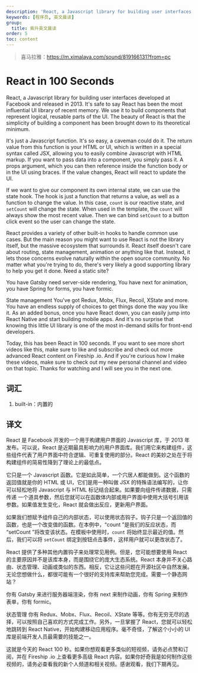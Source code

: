 ```yaml
---
description: 'React, a Javascript library for building user interfaces developed at Facebook and released in 2013.'
keywords: [程序员, 英文晨读]
group:
  title: 紫升英文晨读
order: 5
toc: content
---
```


> 喜马拉雅：https://m.ximalaya.com/sound/819166131?from=pc

# React in 100 Seconds

React, a Javascript library for building user interfaces developed at Facebook and released in 2013. It's safe to say React has been the most influential UI library of recent memory. We use it to build components that represent logical, reusable parts of the UI. The beauty of React is that the simplicity of building a component has been brought down to its theoretical minimum.

It's just a Javascript function. It's so easy, a caveman could do it. The return value from this function is your HTML or UI, which is written in a special syntax called JSX, allowing you to easily combine Javascript with HTML markup. If you want to pass data into a component, you simply pass it. A props argument, which you can then reference inside the function body or in the UI using braces. If the value changes, React will react to update the UI.

If we want to give our component its own internal state, we can use the state hook. The hook is just a function that returns a value, as well as a function to change the value. In this case, `count` is our reactive state, and `setCount` will change the state. When used in the template, the `count` will always show the most recent value. Then we can bind `setCount` to a button click event so the user can change the state.

React provides a variety of other built-in hooks to handle common use cases. But the main reason you might want to use React is not the library itself, but the massive ecosystem that surrounds it. React itself doesn't care about routing, state management, animation or anything like that. Instead, it lets those concerns evolve naturally within the open source community. No matter what you're trying to do, there's very likely a good supporting library to help you get it done. Need a static site?

You have Gatsby need server-side rendering, You have next for animation, you have Spring for forms, you have formic.

State management You've got Redux, Mobx, Flux, Recoil, XState and more. You have an endless supply of choices to get things done the way you like it. As an added bonus, once you have React down, you can easily jump into React Native and start building mobile apps. And it's no surprise that knowing this little UI library is one of the most in-demand skills for front-end developers.

Today, this has been React in 100 seconds. If you want to see more short videos like this, make sure to like and subscribe and check out more advanced React content on Fireship .io. And if you're curious how I make these videos, make sure to check out my new personal channel and video on that topic. Thanks for watching and I will see you in the next one.

## 词汇

1. built-in：内置的

## 译文

React 是 Facebook 开发的一个用于构建用户界面的 Javascript 库，于 2013 年发布。可以说，React 是近期最具影响力的用户界面库。我们用它来构建组件，这些组件代表了用户界面中符合逻辑、可重复使用的部分。React 的美妙之处在于将构建组件的简易性降到了理论上的最低点。

它只是一个 Javascript 函数。它是如此简单，一个穴居人都能做到。这个函数的返回值就是你的 HTML 或 UI，它们是用一种叫做 JSX 的特殊语法编写的，让你可以轻松地将 Javascript 与 HTML 标记结合起来。如果要向组件传递数据，只需传递 一个道具参数，然后您就可以在函数体内部或用户界面中使用大括号引用该参数。如果值发生变化，React 就会做出反应，更新用户界面。

如果我们想赋予组件自己的内部状态，可以使用状态钩子。钩子只是一个返回值的函数，也是一个改变值的函数。在本例中，“count ”是我们的反应状态，而 “setCount ”将改变该状态。在模板中使用时，`count` 将始终显示最近的值。然后，我们可以将 `setCount` 绑定到按钮点击事件，这样用户就可以更改状态了。

React 提供了多种其他内置钩子来处理常见用例。但是，您可能想要使用 React 的主要原因并不是该库本身，而是围绕它的庞大生态系统。React 本身并不关心路由、状态管理、动画或类似的东西。相反，它让这些问题在开源社区中自然发展。无论您想做什么，都很可能有一个很好的支持库来帮助您完成。需要一个静态网站？

你有 Gatsby 来进行服务器端渲染，你有 next 来制作动画，你有 Spring 来制作表单，你有 formic。

状态管理 你有 Redux、Mobx、Flux、Recoil、XState 等等。你有无穷无尽的选择，可以按照自己喜欢的方式完成工作。另外，一旦掌握了 React，您就可以轻松地跳转到 React Native，开始构建移动应用程序。毫不奇怪，了解这个小小的 UI 库是前端开发人员最需要的技能之一。

这就是今天的 React 100 秒。如果你想观看更多类似的短视频，请务必点赞和订阅，并在 Fireship .io 上查看更多高级 React 内容。如果你好奇我是如何制作这些视频的，请务必查看我的新个人频道和相关视频。感谢观看，我们下期再见。
